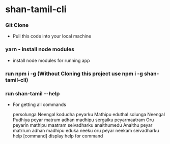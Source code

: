 # shan-tamil-cli

### Git Clone
 - Pull this code into your local machine

### yarn - install node modules
- install node modules for running app

### run npm i -g (Without Cloning this project use npm i -g shan-tamil-cli)

### run shan-tamil --help
- For getting all commands
 
  persolunga <peyar>                               Neengal kodudha peyarku Mathipu eduthal
  solunga <peyar> <madhipu>                Neengal Pudhiya peyar matrum adhan madhipu sergaiku
  peyarmaatram <peyar> <madhipu>     Oru peyarin mathipu maatram seivadharku
  anaithumedu                                           Anaithu peyar matrrum adhan madhipu eduka
  neeku <peyar>                                       oru peyar neekam seivadharku
  help [command]                                     display help for command
